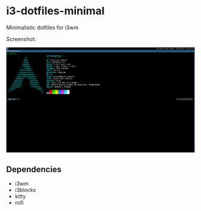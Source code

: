# i3-dotfiles-minimal
Minimalistic dotfiles for i3wm

Screenshot:

![Screenshot](screenshots/fetch-only.png)

## Dependencies

* i3wm
* i3blocks
* kitty
* rofi

